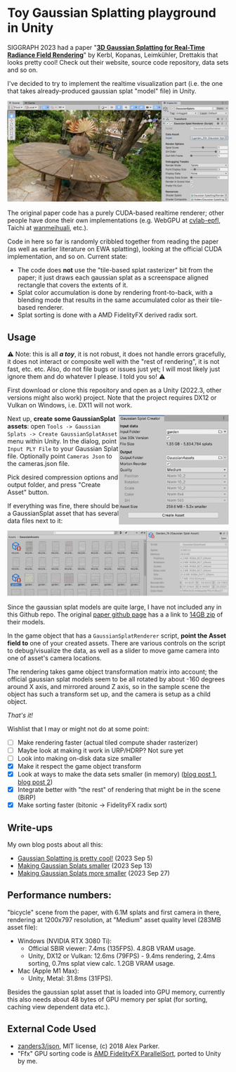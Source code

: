 # Toy Gaussian Splatting playground in Unity

SIGGRAPH 2023 had a paper "[**3D Gaussian Splatting for Real-Time Radiance Field Rendering**](https://repo-sam.inria.fr/fungraph/3d-gaussian-splatting/)" by Kerbl, Kopanas, Leimkühler, Drettakis that looks pretty cool!
Check out their website, source code repository, data sets and so on.

I've decided to try to implement the realtime visualization part (i.e. the one that takes already-produced gaussian splat "model" file) in Unity.

![Screenshot](/Doc/shotOverview.jpg?raw=true "Screenshot")

The original paper code has a purely CUDA-based realtime renderer; other
people have done their own implementations (e.g. WebGPU at [cvlab-epfl](https://github.com/cvlab-epfl/gaussian-splatting-web), Taichi at [wanmeihuali](https://github.com/wanmeihuali/taichi_3d_gaussian_splatting), etc.).

Code in here so far is randomly cribbled together from reading the paper (as well as earlier literature on EWA splatting), looking at the official CUDA implementation, and so on. Current state:
- The code does **not** use the "tile-based splat rasterizer" bit from the paper; it just draws each gaussian splat as a screenspace aligned rectangle that covers the extents of it.
- Splat color accumulation is done by rendering front-to-back, with a blending mode that results in the same accumulated color as their tile-based renderer.
- Splat sorting is done with a AMD FidelityFX derived radix sort.

## Usage

:warning: Note: this is all _**a toy**_, it is not robust, it does not handle errors gracefully, it does not interact or composite well with the "rest of rendering", it is not fast, etc. etc. Also, do not file bugs or issues just yet; I will most likely just ignore them and do whatever I please. I told you so! :warning:

First download or clone this repository and open as a Unity (2022.3, other versions might also work) project. Note that the project
requires DX12 or Vulkan on Windows, i.e. DX11 will not work.

<img align="right" src="Doc/shotAssetCreator.png" width="250px">

Next up, **create some GaussianSplat assets**: open `Tools -> Gaussian Splats -> Create GaussianSplatAsset` menu within Unity.
In the dialog, point `Input PLY File` to your Gaussian Splat file. Optionally point `Cameras Json` to the cameras.json file.

Pick desired compression options and output folder, and press "Create Asset" button.

If everything was fine, there should be a GaussianSplat asset that has several data files next to it:

<img src="Doc/shotAsset.png" width="600px">

Since the gaussian splat models are quite large, I have not included any in this Github repo. The original
[paper github page](https://github.com/graphdeco-inria/gaussian-splatting) has a a link to
[14GB zip](https://repo-sam.inria.fr/fungraph/3d-gaussian-splatting/datasets/pretrained/models.zip) of their models.


In the game object that has a `GaussianSplatRenderer` script, **point the Asset field to** one of your created assets.
There are various controls on the script to debug/visualize the data, as well as a slider to move game camera into one of asset's camera
locations.

The rendering takes game object transformation matrix into account; the official gaussian splat models seem to be all rotated by about
-160 degrees around X axis, and mirrored around Z axis, so in the sample scene the object has such a transform set up, and the camera is setup as a
child object.


_That's it!_

Wishlist that I may or might not do at some point:
- [ ] Make rendering faster (actual tiled compute shader rasterizer)
- [ ] Maybe look at making it work in URP/HDRP? Not sure yet
- [ ] Look into making on-disk data size smaller
- [x] Make it respect the game object transform
- [x] Look at ways to make the data sets smaller (in memory) ([blog post 1](https://aras-p.info/blog/2023/09/13/Making-Gaussian-Splats-smaller/), [blog post 2](https://aras-p.info/blog/2023/09/27/Making-Gaussian-Splats-more-smaller/))
- [x] Integrate better with "the rest" of rendering that might be in the scene (BiRP)
- [x] Make sorting faster (bitonic -> FidelityFX radix sort)

## Write-ups

My own blog posts about all this:
* [Gaussian Splatting is pretty cool!](https://aras-p.info/blog/2023/09/05/Gaussian-Splatting-is-pretty-cool/) (2023 Sep 5)
* [Making Gaussian Splats smaller](https://aras-p.info/blog/2023/09/13/Making-Gaussian-Splats-smaller/) (2023 Sep 13)
* [Making Gaussian Splats more smaller](https://aras-p.info/blog/2023/09/27/Making-Gaussian-Splats-more-smaller/) (2023 Sep 27)

## Performance numbers:

"bicycle" scene from the paper, with 6.1M splats and first camera in there, rendering at 1200x797 resolution,
at "Medium" asset quality level (283MB asset file):

* Windows (NVIDIA RTX 3080 Ti):
  * Official SBIR viewer: 7.4ms (135FPS). 4.8GB VRAM usage.
  * Unity, DX12 or Vulkan: 12.6ms (79FPS) - 9.4ms rendering, 2.4ms sorting, 0.7ms splat view calc. 1.2GB VRAM usage.
* Mac (Apple M1 Max):
  * Unity, Metal: 31.8ms (31FPS).

Besides the gaussian splat asset that is loaded into GPU memory, currently this also needs about 48 bytes of GPU memory
per splat (for sorting, caching view dependent data etc.).


## External Code Used

- [zanders3/json](https://github.com/zanders3/json), MIT license, (c) 2018 Alex Parker.
- "Ffx" GPU sorting code is [AMD FidelityFX ParallelSort](https://github.com/GPUOpen-Effects/FidelityFX-ParallelSort), ported to Unity by me.
